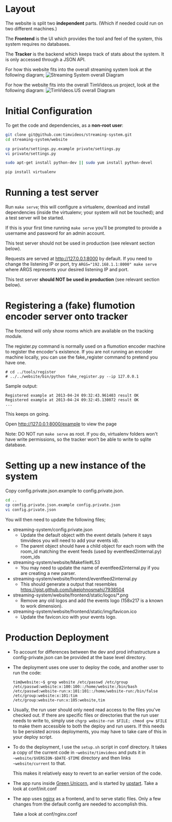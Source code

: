 Layout
=====================

The website is split two **independent** parts. 
(Which if needed could run on two different machines.)

The **Frontend** is the UI which provides the tool and feel of the system, this
system requires no databases.

The **Tracker** is the backend which keeps track of stats about the system. It
is only accessed through a JSON API.

For how this website fits into the overall streaming system look at the following diagram;
![Streaming System overall Diagram](https://docs.google.com/drawings/d/1ZN5uqd-fo62e0IZSzuOSo6YadRY_n7umkUThmqckACA/pub?w=960&h=720)

For how the website fits into the overall TimVideos.us project, look at the
following diagram:
![TimVideos.US overall Diagram](https://docs.google.com/drawings/d/1crkdqukOAV9Alq9BOMFucDmwc_HD6qnJ4OF5MJpkrLg/pub?w=960&h=720)


Initial Configuration
=====================

To get the code and dependencies, as a **non-root user**:

```bash
git clone git@github.com:timvideos/streaming-system.git
cd streaming-system/website

cp private/settings.py.example private/settings.py
vi private/settings.py

sudo apt-get install python-dev || sudo yum install python-devel

pip install virtualenv
```



Running a test server
=====================

Run ``make serve``; this will configure a virtualenv, download and install
dependencies (inside the virtualenv; your system will not be touched); and a
test server will be started.

If this is your first time running ``make serve`` you'll be prompted to provide
a username and password for an admin account.

This test server should not be used in production (see relevant section below).

Requests are served at http://127.0.0.1:8000 by default.  If you need to change
the listening IP or port, try ```ARGS="192.168.1.1:8000" make serve``` where ARGS
represents your desired listening IP and port.

This test server **should NOT be used in production** (see relevant section below).



Registering a (fake) flumotion encoder server onto tracker
==========================================================

The frontend will only show rooms which are available on the tracking module.

The register.py command is normally used on a flumotion encoder machine to
register the encoder's existence. If you are not running an encoder machine
locally, you can use the fake_register command to pretend you have one.

```
# cd ../tools/register
# ../../website/bin/python fake_register.py --ip 127.0.0.1
```

Sample output:

```
Registered example at 2013-04-24 09:32:43.961403 result OK
Registered example at 2013-04-24 09:32:45.130072 result OK
...
```

This keeps on going.

Open http://127.0.0.1:8000/example to view the page

Note: DO NOT run ``make serve`` as root. If you do, virtualenv folders won't
have write permissions, so the tracker won't be able to write to sqlite
database.



Setting up a new instance of the system
=================================

Copy config.private.json.example to config.private.json.

```bash
cd ..
cp config.private.json.example config.private.json
vi config.private.json

```

You will then need to update the following files;

* streaming-system/config.private.json
  * Update the default object with the event details (where it says timvideos you will need to add your events id).
  * The parent object should have a child object for each room with the room_id matching the event feeds (used by eventfeed2internal.py) room_ids
* streaming-system/website/Makefile#L53
  * You may need to update the name of eventfeed2internal.py if you are creating a new parser.
* streaming-system/website/frontend/eventfeed2internal.py
  * This should generate a output that resembles https://gist.github.com/lukejohnosmahi/7938504
* streaming-system/website/frontend/static/logos/*.png
  * Remove any old logos and add the events logo (158x217 is a known to work dimension).
* streaming-system/website/frontend/static/img/favicon.ico
  * Update the favicon.ico with your events logo.



Production Deployment
=====================

 *  To account for differences between the dev and prod infrastructure a
    config-private.json can be provided at the base level directory.

 *  The deployment uses one user to deploy the code, and another user to
    run the code:

        tim@website:~$ grep website /etc/passwd /etc/group
        /etc/passwd:website:x:100:100::/home/website:/bin/bash
        /etc/passwd:website-run:x:101:101::/home/website-run:/bin/false
        /etc/group:website:x:101:tim
        /etc/group:website-run:x:105:website,tim

 *  Usually, the run user should only need read access to the files you've
    checked out. If there are specific files or directories that the run user
    needs to write to, simply use ``chgrp website-run $FILE; chmod g+w $FILE``
    to make them accessible to both the deploy and run users. If this needs to
    be persisted across deployments, you may have to take care of this in your
    deploy script.

 *  To do the deployment, I use the ``setup.sh`` script in conf directory. It
    takes a copy of the current code in ``~website/timvideos`` and puts it in
    ``~website/$VERSION-$DATE-$TIME`` directory and then links
    ``~website/current`` to that.

    This makes it relatively easy to revert to an earlier version of the code.

 *  The app runs inside [Green Unicorn][], and is started by
    [upstart][]. Take a look at conf/init.conf

 *  The app uses [nginx][] as a frontend, and to serve static files. Only a few
    changes from the default config are needed to accomplish this.

    Take a look at conf/nginx.conf

  [deploy key]: http://help.github.com/deploy-keys/
  [Green Unicorn]: http://gunicorn.org/
  [upstart]: http://upstart.ubuntu.com/
  [nginx]: http://nginx.org/en/ "nginx"
